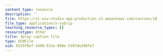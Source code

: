 ```yaml
---
content_type: resource
description: ''
file: https://ol-ocw-studio-app-production.s3.amazonaws.com/courses/18-01sc-single-variable-calculus-fall-2010/652978ef2490531e898e5397de288fe7_YN7k_bXXggY.vtt
file_type: application/x-subrip
learning_resource_types: []
resourcetype: Other
title: 3play caption file
type: OCWFile
uid: 652978ef-2490-531e-898e-5397de288fe7
---
```

